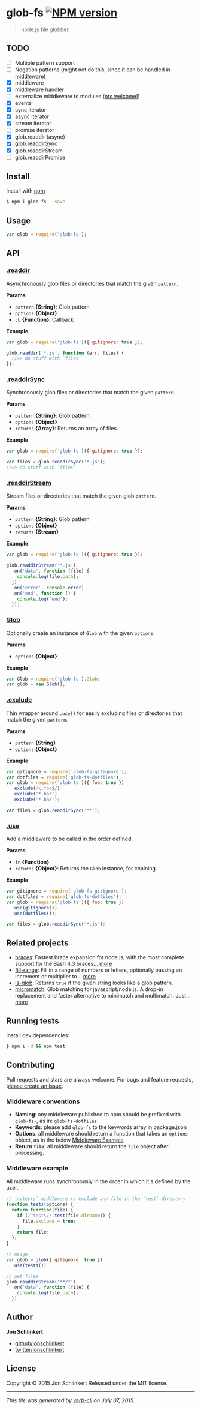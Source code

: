 # glob-fs [![NPM version](https://badge.fury.io/js/glob-fs.svg)](http://badge.fury.io/js/glob-fs)

> node.js file globber.

## TODO

* [ ] Multiple pattern support
* [ ] Negation patterns (might not do this, since it can be handled in middleware)
* [x] middleware
* [x] middleware handler
* [ ] externalize middleware to modules ([prs welcome!](#contributing))
* [x] events
* [x] sync iterator
* [x] async iterator
* [x] stream iterator
* [ ] promise iterator
* [x] glob.readdir (async)
* [x] glob.readdirSync
* [x] glob.readdirStream
* [ ] glob.readdirPromise

## Install

Install with [npm](https://www.npmjs.com/)

```sh
$ npm i glob-fs --save
```

## Usage

```js
var glob = require('glob-fs');
```

## API

### [.readdir](lib/readers.js#L27)

Asynchronously glob files or directories that match the given `pattern`.

**Params**

* `pattern` **{String}**: Glob pattern
* `options` **{Object}**
* `cb` **{Function}**: Callback

**Example**

```js
var glob = require('glob-fs')({ gitignore: true });

glob.readdir('*.js', function (err, files) {
  //=> do stuff with `files`
});
```

### [.readdirSync](lib/readers.js#L59)

Synchronously glob files or directories that match the given `pattern`.

**Params**

* `pattern` **{String}**: Glob pattern
* `options` **{Object}**
* `returns` **{Array}**: Returns an array of files.

**Example**

```js
var glob = require('glob-fs')({ gitignore: true });

var files = glob.readdirSync('*.js');
//=> do stuff with `files`
```

### [.readdirStream](lib/readers.js#L89)

Stream files or directories that match the given glob `pattern`.

**Params**

* `pattern` **{String}**: Glob pattern
* `options` **{Object}**
* `returns` **{Stream}**

**Example**

```js
var glob = require('glob-fs')({ gitignore: true });

glob.readdirStream('*.js')
  .on('data', function (file) {
    console.log(file.path);
  })
  .on('error', console.error)
  .on('end', function () {
    console.log('end');
  });
```

### [Glob](index.js#L32)

Optionally create an instance of `Glob` with the given `options`.

**Params**

* `options` **{Object}**

**Example**

```js
var Glob = require('glob-fs').Glob;
var glob = new Glob();
```

### [.exclude](index.js#L155)

Thin wrapper around `.use()` for easily excluding files or directories that match the given `pattern`.

**Params**

* `pattern` **{String}**
* `options` **{Object}**

**Example**

```js
var gitignore = require('glob-fs-gitignore');
var dotfiles = require('glob-fs-dotfiles');
var glob = require('glob-fs')({ foo: true })
  .exclude(/\.foo$/)
  .exclude('*.bar')
  .exclude('*.baz');

var files = glob.readdirSync('**');
```

### [.use](index.js#L194)

Add a middleware to be called in the order defined.

**Params**

* `fn` **{Function}**
* `returns` **{Object}**: Returns the `Glob` instance, for chaining.

**Example**

```js
var gitignore = require('glob-fs-gitignore');
var dotfiles = require('glob-fs-dotfiles');
var glob = require('glob-fs')({ foo: true })
  .use(gitignore())
  .use(dotfiles());

var files = glob.readdirSync('*.js');
```

## Related projects

* [braces](https://github.com/jonschlinkert/braces): Fastest brace expansion for node.js, with the most complete support for the Bash 4.3 braces… [more](https://github.com/jonschlinkert/braces)
* [fill-range](https://github.com/jonschlinkert/fill-range): Fill in a range of numbers or letters, optionally passing an increment or multiplier to… [more](https://github.com/jonschlinkert/fill-range)
* [is-glob](https://github.com/jonschlinkert/is-glob): Returns `true` if the given string looks like a glob pattern.
* [micromatch](https://github.com/jonschlinkert/micromatch): Glob matching for javascript/node.js. A drop-in replacement and faster alternative to minimatch and multimatch. Just… [more](https://github.com/jonschlinkert/micromatch)

## Running tests

Install dev dependencies:

```sh
$ npm i -d && npm test
```

## Contributing

Pull requests and stars are always welcome. For bugs and feature requests, [please create an issue](https://github.com/jonschlinkert/glob-fs/issues/new).

### Middleware conventions

* **Naming**: any middleware published to npm should be prefixed with `glob-fs-`, as in: `glob-fs-dotfiles`.
* **Keywords**: please add `glob-fs` to the keywords array in package.json
* **Options**: all middleware should return a function that takes an `options` object, as in the below [Middleware Example](#middleware-example)
* **Return `file`**: all middleware should return the `file` object after processing.

### Middleware example

All middleware runs synchronously in the order in which it's defined by the user.

```js
// `notests` middleware to exclude any file in the `test` directory
function tests(options) {
  return function(file) {
    if (/^test\//.test(file.dirname)) {
      file.exclude = true;
    }
    return file;
  };
}

// usage
var glob = glob({ gitignore: true })
  .use(tests())

// get files
glob.readdirStream('**/*')
  .on('data', function (file) {
    console.log(file.path);
  })
```

## Author

**Jon Schlinkert**

+ [github/jonschlinkert](https://github.com/jonschlinkert)
+ [twitter/jonschlinkert](http://twitter.com/jonschlinkert)

## License

Copyright © 2015 Jon Schlinkert
Released under the MIT license.

***

_This file was generated by [verb-cli](https://github.com/assemble/verb-cli) on July 07, 2015._